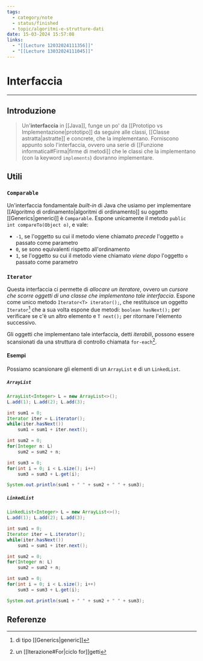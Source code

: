 ```yaml
---
tags:
  - category/note
  - status/finished
  - topic/algoritmi-e-strutture-dati
date: 15-03-2024 15:57:08
links:
  - "[[Lecture 12032024111356]]"
  - "[[Lecture 13032024111045]]"
---
```

# Interfaccia
---
## Introduzione
> Un'**interfaccia** in [[Java]], funge un po' da [[Prototipo vs Implementazione|prototipo]] da seguire alle classi, [[Classe astratta|astratte]] e concrete, che la implementano. Forniscono appunto solo l'interfaccia, ovvero una serie di [[Funzione informatica#Firma|firme di metodi]] che le classi che la implementano (con la keyword `implements`) dovranno implementare.

## Utili
### `Comparable`
Un'interfaccia fondamentale _built-in_ di Java che usiamo per implementare [[Algoritmo di ordinamento|algoritmi di ordinamento]] su oggetto [[Generics|generici]] è `Comparable`. Espone unicamente il metodo `public int compareTo(Object o)`, e vale:
- `-1`, se l'oggetto su cui il metodo viene chiamato _precede_ l'oggetto `o` passato come parametro
- `0`, se sono equivalenti rispetto all'ordinamento
- `1`, se l'oggetto su cui il metodo viene chiamato _viene dopo_ l'oggetto `o` passato come parametro

### `Iterator`
Questa interfaccia ci permette di _allocare un iteratore_, ovvero un _cursore che scorre oggetti di una classe che implementano tale interfaccia_. Espone come unico metodo `Iterator<T> iterator();`, che restituisce un oggetto `Iterator`[^1] che a sua volta espone due metodi: `boolean hasNext();` per verificare se c'è un altro elemento e `T next();` per ritornare l'elemento successivo.

Gli oggetti che implementano tale interfaccia, detti _iterabili_, possono essere scansionati da una struttura di controllo chiamata `for-each`[^2].

#### Esempi
Possiamo scansionare gli elementi di un `ArrayList` e di un `LinkedList`.

##### `ArrayList`
```java
ArrayList<Integer> L = new ArrayList<>();
L.add(1); L.add(2); L.add(3);

int sum1 = 0;
Iterator iter = L.iterator();
while(iter.hasNext())
	sum1 = sum1 + iter.next();

int sum2 = 0;
for(Integer n: L)
	sum2 = sum2 + n;

int sum3 = 0;
for(int i = 0; i < L.size(); i++)
	sum3 = sum3 + L.get(i);

System.out.println(sum1 + " " + sum2 + " " + sum3);
```

##### `LinkedList`
```java
LinkedList<Integer> L = new ArrayList<>();
L.add(1); L.add(2); L.add(3);

int sum1 = 0;
Iterator iter = L.iterator();
while(iter.hasNext())
	sum1 = sum1 + iter.next();

int sum2 = 0;
for(Integer n: L)
	sum2 = sum2 + n;

int sum3 = 0;
for(int i = 0; i < L.size(); i++)
	sum3 = sum3 + L.get(i);

System.out.println(sum1 + " " + sum2 + " " + sum3);
```

## Referenze
[^1]: di tipo [[Generics|generic]]
[^2]: un [[Iterazione#For|ciclo for]]getti